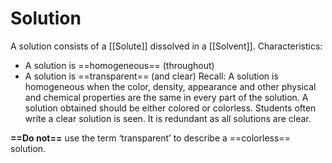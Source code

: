# Solution
A solution consists of a [[Solute]] dissolved in a [[Solvent]].
Characteristics:
- A solution is ==homogeneous== (throughout)
-  A solution is ==transparent== (and clear)
Recall: A solution is homogeneous when the color, density, appearance and other physical
and chemical properties are the same in every part of the solution.
A solution obtained should be either colored or colorless. Students often write a clear solution is seen. It is redundant as all solutions are clear. 

**==Do not==** use the term ‘transparent’ to describe a ==colorless== solution.